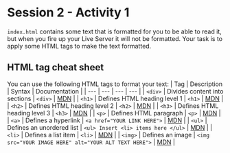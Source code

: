 # Session 2 - Activity 1
`index.html` contains some text that is formatted for you to be able to read it, but when you fire up your Live Server it will not be formatted.
Your task is to apply some HTML tags to make the text formatted.

## HTML tag cheat sheet

You can use the following HTML tags to format your text:
| Tag | Description | Syntax | Documentation |
| --- | --- | --- | --- |
| `<div>` | Divides content into sections | `<div>` | [MDN](https://developer.mozilla.org/en-US/docs/Web/HTML/Element/div) |
| `<h1>` | Defines HTML heading level 1 | `<h1>` | [MDN](https://developer.mozilla.org/en-US/docs/Web/HTML/Element/h1) |
| `<h2>` | Defines HTML heading level 2 | `<h2>` | [MDN](https://developer.mozilla.org/en-US/docs/Web/HTML/Element/h2) |
| `<h3>` | Defines HTML heading level 3 | `<h3>` | [MDN](https://developer.mozilla.org/en-US/docs/Web/HTML/Element/h3) |
| `<p>` | Defines HTML paragraph | `<p>` | [MDN](https://developer.mozilla.org/en-US/docs/Web/HTML/Element/p) |
| `<a>` | Defines a hyperlink | `<a href="YOUR LINK HERE">` | [MDN](https://developer.mozilla.org/en-US/docs/Web/HTML/Element/a) |
| `<ul>` | Defines an unordered list | `<ul> Insert <li> items here </ul>` | [MDN](https://developer.mozilla.org/en-US/docs/Web/HTML/Element/ul) |
| `<li>` | Defines a list item | `<li>` | [MDN](https://developer.mozilla.org/en-US/docs/Web/HTML/Element/li) |
| `<img>` | Defines an image | `<img src="YOUR IMAGE HERE" alt="YOUR ALT TEXT HERE">` | [MDN](https://developer.mozilla.org/en-US/docs/Web/HTML/Element/img) |
